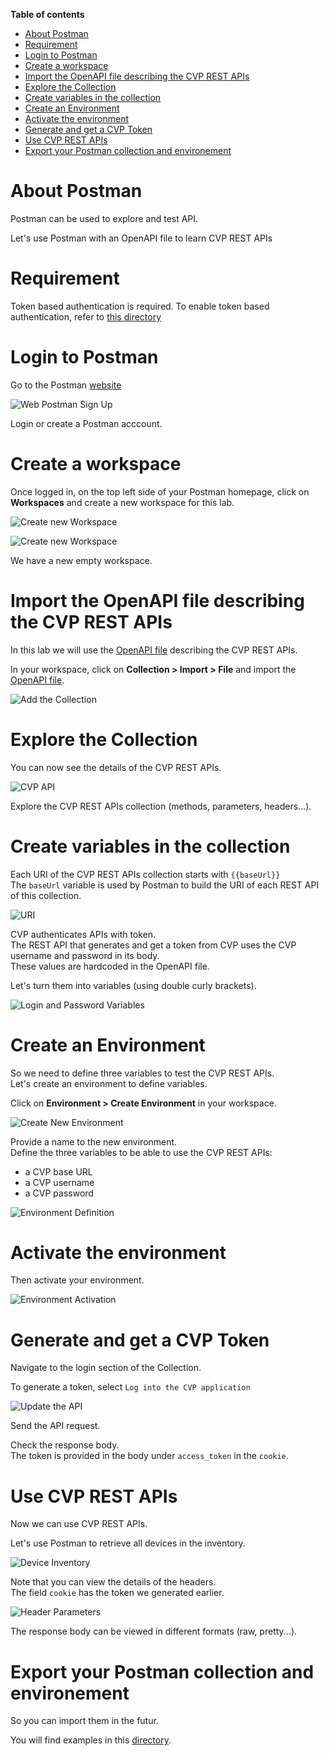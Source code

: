 **Table of contents**

- [About Postman](#about-postman)
- [Requirement](#requirement)
- [Login to Postman](#login-to-postman)
- [Create a workspace](#create-a-workspace)
- [Import the OpenAPI file describing the CVP REST APIs](#import-the-openapi-file-describing-the-cvp-rest-apis)
- [Explore the Collection](#explore-the-collection)
- [Create variables in the collection](#create-variables-in-the-collection)
- [Create an Environment](#create-an-environment)
- [Activate the environment](#activate-the-environment)
- [Generate and get a CVP Token](#generate-and-get-a-cvp-token)
- [Use CVP REST APIs](#use-cvp-rest-apis)
- [Export your Postman collection and environement](#export-your-postman-collection-and-environement)

# About Postman

Postman can be used to explore and test API.

Let's use Postman with an OpenAPI file to learn CVP REST APIs

# Requirement

Token based authentication is required. To enable token based authentication, refer to [this directory](../../Token%20based%20authentication)

# Login to Postman

Go to the Postman [website](https://web.postman.co/home)

![Web Postman Sign Up](../../Images/Postman_Step0.png)

Login or create a Postman acccount.

# Create a workspace

Once logged in, on the top left side of your Postman homepage, click on **Workspaces** and create a new workspace for this lab.

![Create new Workspace](../../Images/Postman_Step1.png)

![Create new Workspace](../../Images/Postman_Step2.png)

We have a new empty workspace.

# Import the OpenAPI file describing the CVP REST APIs

In this lab we will use the [OpenAPI file](cvp-openapi.yaml) describing the CVP REST APIs.

In your workspace, click on **Collection > Import > File** and import the [OpenAPI file](cvp-openapi.yaml).

![Add the Collection](../../Images/Postman_Step3.png)

# Explore the Collection

You can now see the details of the CVP REST APIs.

![CVP API](../../Images/Postman_Step4.png)

Explore the CVP REST APIs collection (methods, parameters, headers...).

# Create variables in the collection

Each URI of the CVP REST APIs collection starts with `{{baseUrl}}`  
The `baseUrl` variable is used by Postman to build the URI of each REST API of this collection.

![URI](../../Images/Postman_Step9.png)

CVP authenticates APIs with token.  
The REST API that generates and get a token from CVP uses the CVP username and password in its body.  
These values are hardcoded in the OpenAPI file.  

Let's turn them into variables (using double curly brackets).

![Login and Password Variables](../../Images/Postman_Step10.png)

# Create an Environment

So we need to define three variables to test the CVP REST APIs.  
Let's create an environment to define variables.  

Click on **Environment > Create Environment** in your workspace.

![Create New Environment](../../Images/Postman_Step5.png)

Provide a name to the new environment.  
Define the three variables to be able to use the CVP REST APIs:

- a CVP base URL
- a CVP username
- a CVP password

![Environment Definition](../../Images/Postman_Step11.png)

# Activate the environment

Then activate your environment.

![Environment Activation](../../Images/Postman_Step6.png)

# Generate and get a CVP Token

Navigate to the login section of the Collection.

To generate a token, select `Log into the CVP application`

![Update the API](../../Images/Postman_Step8.png)

Send the API request.

Check the response body.  
The token is provided in the body under `access_token` in the `cookie`.

# Use CVP REST APIs

Now we can use CVP REST APIs.  

Let's use Postman to retrieve all devices in the inventory.

![Device Inventory](../../Images/Postman_Step7.png)

Note that you can view the details of the headers.  
The field `cookie` has the token we generated earlier.

![Header Parameters](../../Images/Postman_Step12.png)

The response body can be viewed in different formats (raw, pretty...).

# Export your Postman collection and environement

So you can import them in the futur.

You will find examples in this [directory](Examples).  
